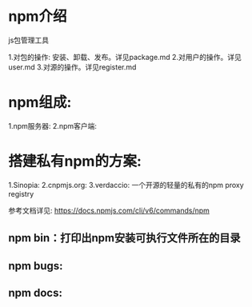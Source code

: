 # npm介绍
js包管理工具

1.对包的操作: 安装、卸载、发布。详见package.md
2.对用户的操作。详见user.md
3.对源的操作。详见register.md

# npm组成:
1.npm服务器:
2.npm客户端:

# 搭建私有npm的方案:
1.Sinopia:
2.cnpmjs.org:
3.verdaccio: 一个开源的轻量的私有的npm proxy registry

参考文档详见: https://docs.npmjs.com/cli/v6/commands/npm

## npm bin：打印出npm安装可执行文件所在的目录
## npm bugs:
## npm docs:

# 



